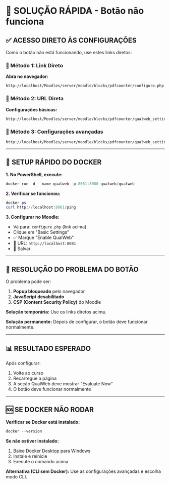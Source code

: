 # 🔧 SOLUÇÃO RÁPIDA - Botão não funciona

## ✅ ACESSO DIRETO ÀS CONFIGURAÇÕES

Como o botão não está funcionando, use estes links diretos:

### 🎯 Método 1: Link Direto
**Abra no navegador:**
```
http://localhost/Moodles/server/moodle/blocks/pdfcounter/configure.php
```

### 🎯 Método 2: URL Direta
**Configurações básicas:**
```
http://localhost/Moodles/server/moodle/blocks/pdfcounter/qualweb_settings.php
```

### 🎯 Método 3: Configurações avançadas
```
http://localhost/Moodles/server/moodle/blocks/pdfcounter/qualweb_settings_advanced.php
```

---

## 🐳 SETUP RÁPIDO DO DOCKER

**1. No PowerShell, execute:**
```powershell
docker run -d --name qualweb -p 8081:8080 qualweb/qualweb
```

**2. Verificar se funcionou:**
```powershell
docker ps
curl http://localhost:8081/ping
```

**3. Configurar no Moodle:**
- Vá para: `configure.php` (link acima)
- Clique em "Basic Settings"
- ✅ Marque "Enable QualWeb"
- 📝 URL: `http://localhost:8081`
- 💾 Salvar

---

## 🔧 RESOLUÇÃO DO PROBLEMA DO BOTÃO

O problema pode ser:
1. **Popup bloqueado** pelo navegador
2. **JavaScript desabilitado**
3. **CSP (Content Security Policy)** do Moodle

**Solução temporária:** Use os links diretos acima.

**Solução permanente:** Depois de configurar, o botão deve funcionar normalmente.

---

## 📊 RESULTADO ESPERADO

Após configurar:
1. Volte ao curso
2. Recarregue a página
3. A seção QualWeb deve mostrar "Evaluate Now"
4. O botão deve funcionar normalmente

---

## 🆘 SE DOCKER NÃO RODAR

**Verificar se Docker está instalado:**
```powershell
docker --version
```

**Se não estiver instalado:**
1. Baixe Docker Desktop para Windows
2. Instale e reinicie
3. Execute o comando acima

**Alternativa (CLI sem Docker):**
Use as configurações avançadas e escolha modo CLI.